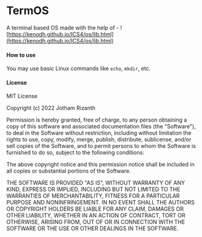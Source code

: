 # TermOS
A terminal based OS made with the help of - ![https://kenodh.github.io/ICS4/os/lib.html](https://kenodh.github.io/ICS4/os/lib.html)

#### How to use
You may use basic Linux commands like `echo`, `mkdir`, etc. 

#### License
MIT License

Copyright (c) 2022 Jotham Rizanth

Permission is hereby granted, free of charge, to any person obtaining a copy
of this software and associated documentation files (the "Software"), to deal
in the Software without restriction, including without limitation the rights
to use, copy, modify, merge, publish, distribute, sublicense, and/or sell
copies of the Software, and to permit persons to whom the Software is
furnished to do so, subject to the following conditions:

The above copyright notice and this permission notice shall be included in all
copies or substantial portions of the Software.

THE SOFTWARE IS PROVIDED "AS IS", WITHOUT WARRANTY OF ANY KIND, EXPRESS OR
IMPLIED, INCLUDING BUT NOT LIMITED TO THE WARRANTIES OF MERCHANTABILITY,
FITNESS FOR A PARTICULAR PURPOSE AND NONINFRINGEMENT. IN NO EVENT SHALL THE
AUTHORS OR COPYRIGHT HOLDERS BE LIABLE FOR ANY CLAIM, DAMAGES OR OTHER
LIABILITY, WHETHER IN AN ACTION OF CONTRACT, TORT OR OTHERWISE, ARISING FROM,
OUT OF OR IN CONNECTION WITH THE SOFTWARE OR THE USE OR OTHER DEALINGS IN THE
SOFTWARE.
